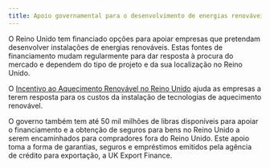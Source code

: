```yaml
---
title: Apoio governamental para o desenvolvimento de energias renováveis 
---
```

O Reino Unido tem financiado opções para apoiar empresas que pretendam desenvolver instalações de energias renováveis. Estas fontes de financiamento mudam regularmente para dar resposta à procura do mercado e dependem do tipo de projeto e da sua localização no Reino Unido.

O [Incentivo ao Aquecimento Renovável no Reino Unido](https://www.ofgem.gov.uk/environmental-programmes/domestic-rhi) ajuda as empresas a terem resposta para os custos da instalação de tecnologias de aquecimento renovável.

O governo também tem até 50 mil milhões de libras disponíveis para apoiar o financiamento e a obtenção de seguros para bens no Reino Unido a serem encaminhados para compradores fora do Reino Unido. Este apoio toma a forma de garantias, seguros e empréstimos emitidos pela agência de crédito para exportação, a UK Export Finance.